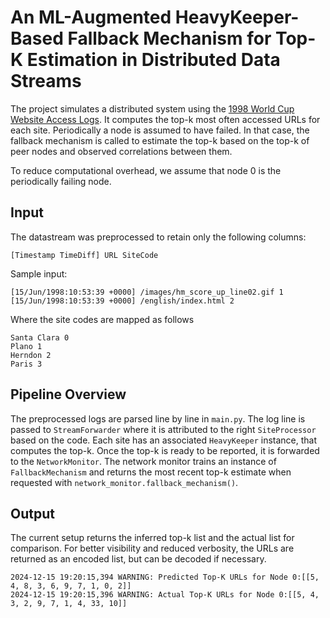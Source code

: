 # An ML-Augmented HeavyKeeper-Based Fallback Mechanism for Top-K Estimation in Distributed Data Streams

The project simulates a distributed system using the [1998 World Cup Website Access Logs](ita.ee.lbl.gov/html/contrib/WorldCup.html). It computes the top-k most 
often accessed URLs for each site. Periodically a node is assumed to have failed. In that case, the fallback mechanism 
is called to estimate the top-k based on the top-k of peer nodes and observed correlations between them. 

To reduce computational overhead, we assume that node 0 is the periodically failing node.

## Input
The datastream was preprocessed to retain only the following columns:
```
[Timestamp TimeDiff] URL SiteCode
```
Sample input:
```
[15/Jun/1998:10:53:39 +0000] /images/hm_score_up_line02.gif 1
[15/Jun/1998:10:53:39 +0000] /english/index.html 2
```
Where the site codes are mapped as follows

    Santa Clara 0
    Plano 1
    Herndon 2
    Paris 3

## Pipeline Overview 
The preprocessed logs are parsed line by line in `main.py`. The log line is passed to `StreamForwarder` 
where it is attributed to the right `SiteProcessor` based on the code. Each site has an associated `HeavyKeeper` instance, that computes the top-k. 
Once the top-k is ready to be reported, it is forwarded to the `NetworkMonitor`. The network monitor trains an instance of 
`FallbackMechanism` and returns the most recent top-k estimate when requested with `network_monitor.fallback_mechanism()`. 

## Output
The current setup returns the inferred top-k list and the actual list for comparison. For better visibility and reduced verbosity,
the URLs are returned as an encoded list, but can be decoded if necessary. 

```
2024-12-15 19:20:15,394 WARNING: Predicted Top-K URLs for Node 0:[[5, 4, 8, 3, 6, 9, 7, 1, 0, 2]]
2024-12-15 19:20:15,396 WARNING: Actual Top-K URLs for Node 0:[[5, 4, 3, 2, 9, 7, 1, 4, 33, 10]]
```
